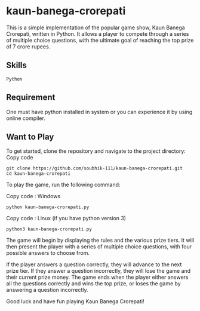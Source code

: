 # kaun-banega-crorepati

This is a simple implementation of the popular game show, Kaun Banega Crorepati, written in Python.
It allows a player to compete through a series of multiple choice questions, with the ultimate goal of reaching the top prize of 7 crore rupees.

## Skills
    Python
## Requirement
One must have python installed in system or you can experience it by using online compiler.

## Want to Play
To get started, clone the repository and navigate to the project directory:
Copy code

    git clone https://github.com/soubhik-111/kaun-banega-crorepati.git
    cd kaun-banega-crorepati
    
To play the game, run the following command:

Copy code : Windows

    python kaun-banega-crorepati.py
    
Copy code : Linux (if you have python version 3)

    python3 kaun-banega-crorepati.py
    
The game will begin by displaying the rules and the various prize tiers. It will then present the player with a series of multiple choice questions, with four possible answers to choose from.

If the player answers a question correctly, they will advance to the next prize tier. If they answer a question incorrectly, they will lose the game and their current prize money. The game ends when the player either answers all the questions correctly and wins the top prize, or loses the game by answering a question incorrectly.

Good luck and have fun playing Kaun Banega Crorepati!

